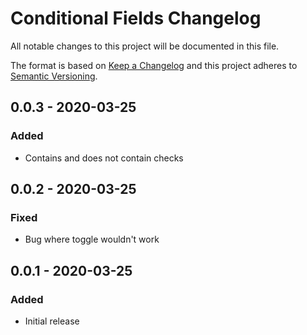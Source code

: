 # Conditional Fields Changelog

All notable changes to this project will be documented in this file.

The format is based on [Keep a Changelog](http://keepachangelog.com/) and this project adheres to [Semantic Versioning](http://semver.org/).

## 0.0.3 - 2020-03-25
### Added
- Contains and does not contain checks

## 0.0.2 - 2020-03-25
### Fixed
- Bug where toggle wouldn't work

## 0.0.1 - 2020-03-25
### Added
- Initial release
